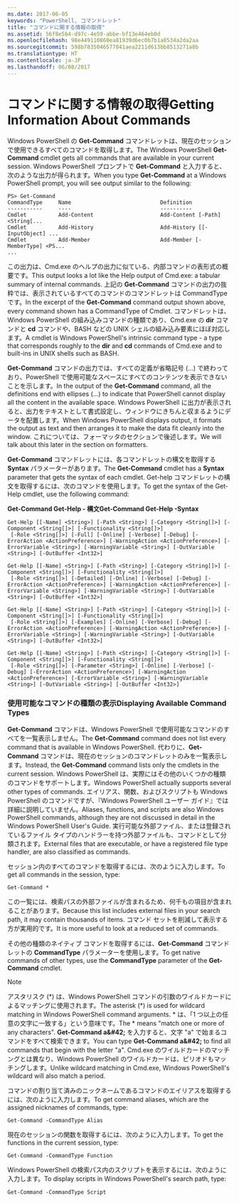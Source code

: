 ```yaml
---
ms.date: 2017-06-05
keywords: "PowerShell, コマンドレット"
title: "コマンドに関する情報の取得"
ms.assetid: 56f8e5b4-d97c-4e59-abbe-bf13e464eb0d
ms.openlocfilehash: 98e449110860ea81939d6ec0b7b1a8534a2da2aa
ms.sourcegitcommit: 598b7835046577841aea2211d613bb8513271a8b
ms.translationtype: HT
ms.contentlocale: ja-JP
ms.lasthandoff: 06/08/2017
---
```

# <a name="getting-information-about-commands"></a><span data-ttu-id="f5b9a-103">コマンドに関する情報の取得</span><span class="sxs-lookup"><span data-stu-id="f5b9a-103">Getting Information About Commands</span></span>
<span data-ttu-id="f5b9a-104">Windows PowerShell の **Get-Command** コマンドレットは、現在のセッションで使用できるすべてのコマンドを取得します。</span><span class="sxs-lookup"><span data-stu-id="f5b9a-104">The Windows PowerShell **Get-Command** cmdlet gets all commands that are available in your current session.</span></span> <span data-ttu-id="f5b9a-105">Windows PowerShell プロンプトで **Get-Command** と入力すると、次のような出力が得られます。</span><span class="sxs-lookup"><span data-stu-id="f5b9a-105">When you type **Get-Command** at a Windows PowerShell prompt, you will see output similar to the following:</span></span>

```
PS> Get-Command
CommandType     Name                            Definition
-----------     ----                            ----------
Cmdlet          Add-Content                     Add-Content [-Path] <String[...
Cmdlet          Add-History                     Add-History [[-InputObject] ...
Cmdlet          Add-Member                      Add-Member [-MemberType] <PS...
...
```

<span data-ttu-id="f5b9a-106">この出力は、Cmd.exe のヘルプの出力に似ている、内部コマンドの表形式の概要です。</span><span class="sxs-lookup"><span data-stu-id="f5b9a-106">This output looks a lot like the Help output of Cmd.exe: a tabular summary of internal commands.</span></span> <span data-ttu-id="f5b9a-107">上記の **Get-Command** コマンドの出力の抜粋では、表示されているすべてのコマンドのコマンドレットは CommandType です。</span><span class="sxs-lookup"><span data-stu-id="f5b9a-107">In the excerpt of the **Get-Command** command output shown above, every command shown has a CommandType of Cmdlet.</span></span> <span data-ttu-id="f5b9a-108">コマンドレットは、Windows PowerShell の組み込みコマンドの種類であり、Cmd.exe の **dir** コマンドと **cd** コマンドや、BASH などの UNIX シェルの組み込み要素にほぼ対応します。</span><span class="sxs-lookup"><span data-stu-id="f5b9a-108">A cmdlet is Windows PowerShell's intrinsic command type - a type that corresponds roughly to the **dir** and **cd** commands of Cmd.exe and to built-ins in UNIX shells such as BASH.</span></span>

<span data-ttu-id="f5b9a-109">**Get-Command** コマンドの出力では、すべての定義が省略記号 (...) で終わっており、PowerShell で使用可能なスペースにすべてのコンテンツを表示できないことを示します。</span><span class="sxs-lookup"><span data-stu-id="f5b9a-109">In the output of the **Get-Command** command, all the definitions end with ellipses (...) to indicate that PowerShell cannot display all the content in the available space.</span></span> <span data-ttu-id="f5b9a-110">Windows PowerShell に出力が表示されると、出力をテキストとして書式設定し、ウィンドウにきちんと収まるようにデータを配置します。</span><span class="sxs-lookup"><span data-stu-id="f5b9a-110">When Windows PowerShell displays output, it formats the output as text and then arranges it to make the data fit cleanly into the window.</span></span> <span data-ttu-id="f5b9a-111">これについては、フォーマッタのセクションで後述します。</span><span class="sxs-lookup"><span data-stu-id="f5b9a-111">We will talk about this later in the section on formatters.</span></span>

<span data-ttu-id="f5b9a-112">**Get-Command** コマンドレットには、各コマンドレットの構文を取得する **Syntax** パラメーターがあります。</span><span class="sxs-lookup"><span data-stu-id="f5b9a-112">The **Get-Command** cmdlet has a **Syntax** parameter that gets the syntax of each cmdlet.</span></span> <span data-ttu-id="f5b9a-113">Get-help コマンドレットの構文を取得するには、次のコマンドを使用します。</span><span class="sxs-lookup"><span data-stu-id="f5b9a-113">To get the syntax of the Get-Help cmdlet, use the following command:</span></span>

<span data-ttu-id="f5b9a-114">**Get-Command Get-Help - 構文**</span><span class="sxs-lookup"><span data-stu-id="f5b9a-114">**Get-Command Get-Help -Syntax**</span></span>

```
Get-Help [[-Name] <String>] [-Path <String>] [-Category <String[]>] [-Component <String[]>] [-Functionality <String[]>]
 [-Role <String[]>] [-Full] [-Online] [-Verbose] [-Debug] [-ErrorAction <ActionPreference>] [-WarningAction <ActionPreference>] [-ErrorVariable <String>] [-WarningVariable <String>] [-OutVariable <String>] [-OutBuffer <Int32>]

Get-Help [[-Name] <String>] [-Path <String>] [-Category <String[]>] [-Component <String[]>] [-Functionality <String[]>]
 [-Role <String[]>] [-Detailed] [-Online] [-Verbose] [-Debug] [-ErrorAction <ActionPreference>] [-WarningAction <ActionPreference>] [-ErrorVariable <String>] [-WarningVariable <String>] [-OutVariable <String>] [-OutBuffer <Int32>]

Get-Help [[-Name] <String>] [-Path <String>] [-Category <String[]>] [-Component <String[]>] [-Functionality <String[]>]
 [-Role <String[]>] [-Examples] [-Online] [-Verbose] [-Debug] [-ErrorAction <ActionPreference>] [-WarningAction <ActionPreference>] [-ErrorVariable <String>] [-WarningVariable <String>] [-OutVariable <String>] [-OutBuffer <Int32>]

Get-Help [[-Name] <String>] [-Path <String>] [-Category <String[]>] [-Component <String[]>] [-Functionality <String[]>]
 [-Role <String[]>] [-Parameter <String>] [-Online] [-Verbose] [-Debug] [-ErrorAction <ActionPreference>] [-WarningAction <ActionPreference>] [-ErrorVariable <String>] [-WarningVariable <String>] [-OutVariable <String>] [-OutBuffer <Int32>]
```

### <a name="displaying-available-command-types"></a><span data-ttu-id="f5b9a-115">使用可能なコマンドの種類の表示</span><span class="sxs-lookup"><span data-stu-id="f5b9a-115">Displaying Available Command Types</span></span>
<span data-ttu-id="f5b9a-116">**Get-Command** コマンドは、Windows PowerShell で使用可能なコマンドのすべてを一覧表示しません。</span><span class="sxs-lookup"><span data-stu-id="f5b9a-116">The **Get-Command** command does not list every command that is available in Windows PowerShell.</span></span> <span data-ttu-id="f5b9a-117">代わりに、**Get-Command** コマンドは、現在のセッションのコマンドレットのみを一覧表示します。</span><span class="sxs-lookup"><span data-stu-id="f5b9a-117">Instead, the **Get-Command** command lists only the cmdlets in the current session.</span></span> <span data-ttu-id="f5b9a-118">Windows PowerShell は、実際にはその他のいくつかの種類のコマンドをサポートします。</span><span class="sxs-lookup"><span data-stu-id="f5b9a-118">Windows PowerShell actually supports several other types of commands.</span></span> <span data-ttu-id="f5b9a-119">エイリアス、関数、およびスクリプトも Windows PowerShell のコマンドですが、『Windows PowerShell ユーザー ガイド』では詳細に説明していません。</span><span class="sxs-lookup"><span data-stu-id="f5b9a-119">Aliases, functions, and scripts are also Windows PowerShell commands, although they are not discussed in detail in the Windows PowerShell User's Guide.</span></span> <span data-ttu-id="f5b9a-120">実行可能な外部ファイル、または登録されているファイル タイプのハンドラーを持つ外部ファイルも、コマンドとして分類されます。</span><span class="sxs-lookup"><span data-stu-id="f5b9a-120">External files that are executable, or have a registered file type handler, are also classified as commands.</span></span>

<span data-ttu-id="f5b9a-121">セッション内のすべてのコマンドを取得するには、次のように入力します。</span><span class="sxs-lookup"><span data-stu-id="f5b9a-121">To get all commands in the session, type:</span></span>

```
Get-Command *
```

<span data-ttu-id="f5b9a-122">この一覧には、検索パスの外部ファイルが含まれるため、何千もの項目が含まれることがあります。</span><span class="sxs-lookup"><span data-stu-id="f5b9a-122">Because this list includes external files in your search path, it may contain thousands of items.</span></span> <span data-ttu-id="f5b9a-123">コマンド セットを削減して表示する方が実用的です。</span><span class="sxs-lookup"><span data-stu-id="f5b9a-123">It is more useful to look at a reduced set of commands.</span></span>

<span data-ttu-id="f5b9a-124">その他の種類のネイティブ コマンドを取得するには、**Get-Command** コマンドレットの **CommandType** パラメーターを使用します。</span><span class="sxs-lookup"><span data-stu-id="f5b9a-124">To get native commands of other types, use the **CommandType** parameter of the **Get-Command** cmdlet.</span></span>

> [!NOTE]
> <span data-ttu-id="f5b9a-125">アスタリスク (\*) は、Windows PowerShell コマンドの引数のワイルドカードによるマッチングに使用されます。</span><span class="sxs-lookup"><span data-stu-id="f5b9a-125">The asterisk (\*) is used for wildcard matching in Windows PowerShell command arguments.</span></span> <span data-ttu-id="f5b9a-126">\* は、「1 つ以上の任意の文字に一致する」という意味です。</span><span class="sxs-lookup"><span data-stu-id="f5b9a-126">The \* means "match one or more of any characters".</span></span> <span data-ttu-id="f5b9a-127">**Get-Command a\&#42;** を入力すると、文字 "a" で始まるコマンドをすべて検索できます。</span><span class="sxs-lookup"><span data-stu-id="f5b9a-127">You can type **Get-Command a\&#42;** to find all commands that begin with the letter "a".</span></span> <span data-ttu-id="f5b9a-128">Cmd.exe のワイルドカードのマッチングとは異なり、Windows PowerShell のワイルドカードは、ピリオドもマッチングします。</span><span class="sxs-lookup"><span data-stu-id="f5b9a-128">Unlike wildcard matching in Cmd.exe, Windows PowerShell's wildcard will also match a period.</span></span>

<span data-ttu-id="f5b9a-129">コマンドの割り当て済みのニックネームであるコマンドのエイリアスを取得するには、次のように入力します。</span><span class="sxs-lookup"><span data-stu-id="f5b9a-129">To get command aliases, which are the assigned nicknames of commands, type:</span></span>

```
Get-Command -CommandType Alias
```

<span data-ttu-id="f5b9a-130">現在のセッションの関数を取得するには、次のように入力します。</span><span class="sxs-lookup"><span data-stu-id="f5b9a-130">To get the functions in the current session, type:</span></span>

```
Get-Command -CommandType Function
```

<span data-ttu-id="f5b9a-131">Windows PowerShell の検索パス内のスクリプトを表示するには、次のように入力します。</span><span class="sxs-lookup"><span data-stu-id="f5b9a-131">To display scripts in Windows PowerShell's search path, type:</span></span>

```
Get-Command -CommandType Script
```


